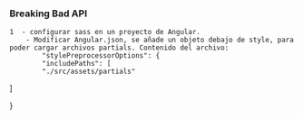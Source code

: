 ### Breaking Bad API
    1  - configurar sass en un proyecto de Angular.
        - Modificar Angular.json, se añade un objeto debajo de style, para poder cargar archivos partials. Contenido del archivo:
            "stylePreprocessorOptions": {
            "includePaths": [
            "./src/assets/partials"

]

}